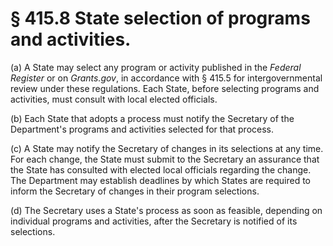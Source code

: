 # § 415.8   State selection of programs and activities.

(a) A State may select any program or activity published in the _Federal Register_ or on *Grants.gov*, in accordance with § 415.5 for intergovernmental review under these regulations. Each State, before selecting programs and activities, must consult with local elected officials.


(b) Each State that adopts a process must notify the Secretary of the Department's programs and activities selected for that process.


(c) A State may notify the Secretary of changes in its selections at any time. For each change, the State must submit to the Secretary an assurance that the State has consulted with elected local officials regarding the change. The Department may establish deadlines by which States are required to inform the Secretary of changes in their program selections.


(d) The Secretary uses a State's process as soon as feasible, depending on individual programs and activities, after the Secretary is notified of its selections.






